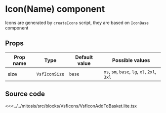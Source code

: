 # Icon(Name) component

Icons are generated by `createIcons` script, they are based on `IconBase` component


## Props

| Prop name             | Type                       | Default value | Possible values                        |
|-----------------------|----------------------------|---------------|----------------------------------------|
| size                  | `VsfIconSize`                          | `base`        | `xs`, `sm`, `base`, `lg`, `xl`, `2xl`, `3xl` |


## Source code

<<<../../mitosis/src/blocks/VsfIcons/VsfIconAddToBasket.lite.tsx
